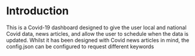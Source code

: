 # Introduction

This is a Covid-19 dashboard designed to give the user local and national Covid data, news articles, and allow the user to schedule when the data is updated. Whilst it has been designed with Covid news articles in mind, the config.json can be configured to request different keywords
